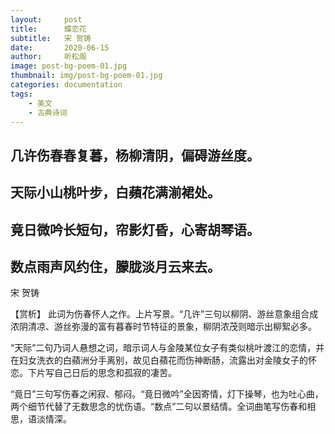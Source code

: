 ```yaml
---
layout:     post
title:      蝶恋花
subtitle:   宋 贺铸
date:       2020-06-15
author:     听松阁
image: post-bg-poem-01.jpg
thumbnail: img/post-bg-poem-01.jpg
categories: documentation
tags:
    - 美文
    - 古典诗词
---
```



## 几许伤春春复暮，杨柳清阴，偏碍游丝度。
## 天际小山桃叶步，白蘋花满湔裙处。

## 竟日微吟长短句，帘影灯昏，心寄胡琴语。
## 数点雨声风约住，朦胧淡月云来去。

宋 贺铸

【赏析】
此词为伤春怀人之作。上片写景。“几许”三句以柳阴、游丝意象组合成浓阴清凉、游丝弥漫的富有暮春时节特征的景象，柳阴浓茂则暗示出柳絮必多。

“天际”二句乃词人悬想之词，暗示词人与金陵某位女子有类似桃叶渡江的恋情，并在妇女洗衣的白蘋洲分手离别，故见白蘋花而伤神断肠，流露出对金陵女子的怀恋。下片写自己日后的思念和孤寂的凄苦。

“竟日”三句写伤春之闲寂、郁闷。“竟日微吟”全因寄情，灯下操琴，也为吐心曲，两个细节代替了无数思念的忧伤语。“数点”二句以景结情。全词曲笔写伤春和相思，语淡情深。
  
